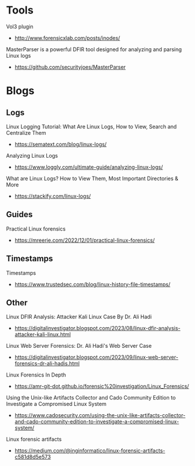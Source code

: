 # Tools

Vol3 plugin
- http://www.forensicxlab.com/posts/inodes/

MasterParser is a powerful DFIR tool designed for analyzing and parsing Linux logs
- https://github.com/securityjoes/MasterParser

# Blogs

## Logs

Linux Logging Tutorial: What Are Linux Logs, How to View, Search and Centralize Them
- https://sematext.com/blog/linux-logs/

Analyzing Linux Logs
- https://www.loggly.com/ultimate-guide/analyzing-linux-logs/

What are Linux Logs? How to View Them, Most Important Directories & More
- https://stackify.com/linux-logs/

## Guides

Practical Linux forensics
- https://mreerie.com/2022/12/01/practical-linux-forensics/

## Timestamps

Timestamps
- https://www.trustedsec.com/blog/linux-history-file-timestamps/

## Other

Linux DFIR Analysis: Attacker Kali Linux Case By Dr. Ali Hadi
- https://digitalinvestigator.blogspot.com/2023/08/linux-dfir-analysis-attacker-kali-linux.html

Linux Web Server Forensics: Dr. Ali Hadi's Web Server Case
- https://digitalinvestigator.blogspot.com/2023/09/linux-web-server-forensics-dr-ali-hadis.html

Linux Forensics In Depth
- https://amr-git-dot.github.io/forensic%20investigation/Linux_Forensics/

Using the Unix-like Artifacts Collector and Cado Community Edition to Investigate a Compromised Linux System
- https://www.cadosecurity.com/using-the-unix-like-artifacts-collector-and-cado-community-edition-to-investigate-a-compromised-linux-system/

Linux forensic artifacts
- https://medium.com/@inginformatico/linux-forensic-artifacts-c581d8d5e573
